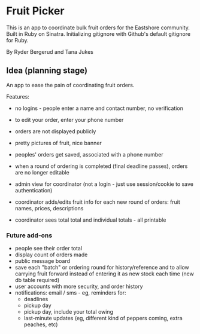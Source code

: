 # Fruit Picker

This is an app to coordinate bulk fruit orders for the Eastshore community.  Built in Ruby on Sinatra.  Initializing gitignore with Github's default gitignore for Ruby.

By Ryder Bergerud and Tana Jukes


## Idea (planning stage)

An app to ease the pain of coordinating fruit orders.

Features:
- no logins - people enter a name and contact number, no verification
- to edit your order, enter your phone number
- orders are not displayed publicly
- pretty pictures of fruit, nice banner
- peoples' orders get saved, associated with a phone number
- when a round of ordering is completed (final deadline passes), orders are no longer editable


- admin view for coordinator (not a login - just use session/cookie to save authentication)
- coordinator adds/edits fruit info for each new round of orders: fruit names, prices, descriptions
- coordinator sees total total and individual totals - all printable


### Future add-ons

- people see their order total
- display count of orders made
- public message board
- save each "batch" or ordering round for history/reference and to allow carrying fruit forward instead of entering it as new stock each time (new db table required)
- user accounts with more security, and order history
- notifications: email / sms - eg, reminders for:
  - deadlines
  - pickup day
  - pickup day, include your total owing
  - last-minute updates (eg, different kind of peppers coming, extra peaches, etc)
